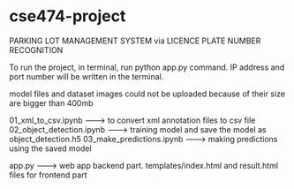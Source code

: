 # cse474-project

PARKING LOT MANAGEMENT SYSTEM via LICENCE PLATE NUMBER RECOGNITION

To run the project, in terminal, run python app.py command.
IP address and port number will be written in the terminal.

model files and dataset images could not be uploaded because of their size are bigger than 400mb 

01_xml_to_csv.ipynb ---> to convert xml annotation files to csv file
02_object_detection.ipynb ---> training model and save the model as object_detection.h5
03_make_predictions.ipynb ---> making predictions using the saved model

app.py ---> web app backend part.
templates/index.html and result.html files for frontend part
